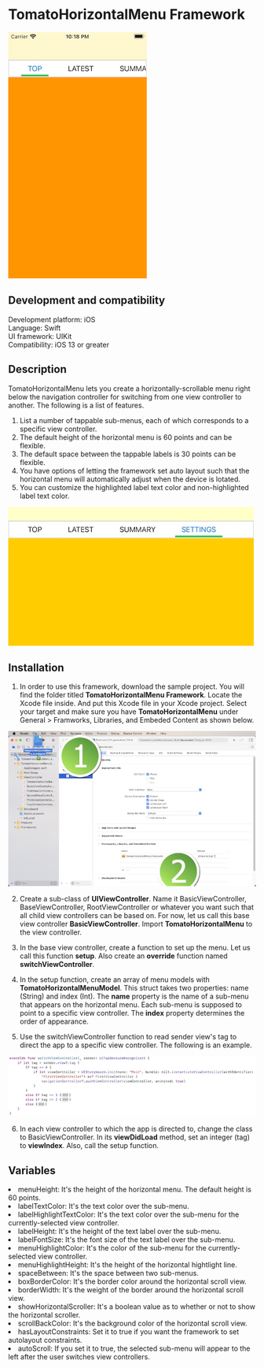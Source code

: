 # TomatoHorizontalMenu Framework

![](Screenshots/Screenshot_001.jpg)

<h2>Development and compatibility</h2>

Development platform: iOS<br/>
Language: Swift<br/>
UI framework: UIKit<br/>
Compatibility: iOS 13 or greater<br/>

<h2>Description</h2>

TomatoHorizontalMenu lets you create a horizontally-scrollable menu right below the navigation controller for switching from one view controller to another.  The following is a list of features.

<ol>
<li>List a number of tappable sub-menus, each of which corresponds to a specific view controller.</li>
<li>The default height of the horizontal menu is 60 points and can be flexible.</li>
<li>The default space between the tappable labels is 30 points can be flexible.</li>
<li>You have options of letting the framework set auto layout such that the horizontal menu will automatically adjust when the device is lotated.</li>
<li>You can customize the highlighted label text color and non-highlighted label text color.</li>
</ol>

![](Screenshots/Screenshot_002.jpg)

<h2>Installation</h2>

1. In order to use this framework, download the sample project.  You will find the folder titled **TomatoHorizontalMenu Framework**.  Locate the Xcode file inside.  And put this Xcode file in your Xcode project.  Select your target and make sure you have **TomatoHorizontalMenu** under General > Framworks, Libraries, and Embeded Content as shown below.

![](Screenshots/Screenshot_003.jpg)

2. Create a sub-class of **UIViewController**.  Name it BasicViewController, BaseViewController, RootViewController or whatever you want such that all child view controllers can be based on.  For now, let us call this base view controller **BasicViewController**.  Import **TomatoHorizontalMenu** to the view controller.

3. In the base view controller, create a function to set up the menu.  Let us call this function **setup**.  Also create an **override** function named **switchViewController**.

4. In the setup function, create an array of menu models with **TomatoHorizontalMenuModel**.  This struct takes two properties: name (String) and index (Int).  The **name** property is the name of a sub-menu that appears on the horizontal menu.  Each sub-menu is supposed to point to a specific view controller.  The **index** property determines the order of appearance.

5. Use the switchViewController function to read sender view's tag to direct the app to a specific view controller.  The following is an example.

![](Screenshots/Screenshot_004.jpg)

6. In each view controller to which the app is directed to, change the class to BasicViewController.  In its **viewDidLoad** method, set an integer (tag) to **viewIndex**.  Also, call the setup function.

<h2>Variables</h2>

<li>menuHeight: It's the height of the horizontal menu.  The default height is 60 points.</li>
<li>labelTextColor: It's the text color over the sub-menu.</li>
<li>labelHighlightTextColor: It's the text color over the sub-menu for the currently-selected view controller.</li>
<li>labelHeight: It's the height of the text label over the sub-menu.</li>
<li>labelFontSize: It's the font size of the text label over the sub-menu.</li>
<li>menuHighlightColor: It's the color of the sub-menu for the currently-selected view controller.</li>
<li>menuHighlightHeight: It's the height of the horizontal hightlight line.</li>
<li>spaceBetween: It's the space between two sub-menus.</li>
<li>boxBorderColor: It's the border color around the horizontal scroll view.</li>
<li>borderWidth: It's the weight of the border around the horizontal scroll view.</li>
<li>showHorizontalScroller: It's a boolean value as to whether or not to show the horizontal scroller.</li>
<li>scrollBackColor: It's the background color of the horizontal scroll view.</li>
<li>hasLayoutConstraints: Set it to true if you want the framework to set autolayout constraints.</li>
<li>autoScroll: If you set it to true, the selected sub-menu will appear to the left after the user switches view controllers.</li>


